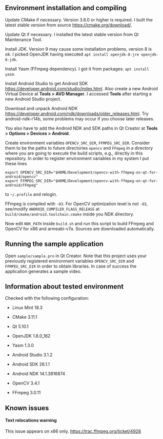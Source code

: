 ## Environment installation and compiling

Update CMake if necessary. Version 3.6.0 or higher is required. I built the latest stable version from source https://cmake.org/download/.

Update Qt if necessary. I installed the latest stable version from Qt Maintenance Tool.

Install JDK. Version 9 may cause some installation problems, version 8 is ok. I picked OpenJDK having executed ```apt install openjdk-8-jre openjdk-8-jdk```.

Install Yasm (FFmpeg dependency). I got it from packages: ```apt install yasm```.

Install Android Studio to get Android SDK https://developer.android.com/studio/index.html. Also create a new Android Virtual Device at **Tools > AVD Manager**. I accessed **Tools** after starting a new Android Studio project.

Download and unpack Android NDK https://developer.android.com/ndk/downloads/older_releases.html. Try android-ndk-r14b, some problems may occur if you choose later releases.

You also have to add the Android NDK and SDK paths in Qt Creator at **Tools > Options > Devices > Android**.

Create environment variables `OPENCV_SRC_DIR`, `FFMPEG_SRC_DIR`. Consider them to be the paths to future directories `opencv` and `FFmpeg` in a directory where you are going to execute the build scripts, e.g., directly in this repository. In order to register environment variables in my system I put these lines

```
export OPENCV_SRC_DIR="$HOME/Development/opencv-with-ffmpeg-on-qt-for-android/opencv"
export FFMPEG_SRC_DIR="$HOME/Development/opencv-with-ffmpeg-on-qt-for-android/FFmpeg"
```

to `~/.profile` and relogin.

FFmpeg is compiled with `-O3`. For OpenCV optimization level is not `-O3`, see/modify `ANDROID_COMPILER_FLAGS_RELEASE` at `build/cmake/android.toolchain.cmake` inside you NDK directory.

Now edit `NDK_PATH` inside `build.sh` and run this script to build FFmpeg and OpenCV for x86 and armeabi-v7a. Sources are downloaded automatically.

## Running the sample application

Open `sample/sample.pro` in Qt Creator. Note that this project uses your previously registered environment variables `OPENCV_SRC_DIR` and `FFMPEG_SRC_DIR` in order to obtain libraries. In case of success the application generates a sample video.

## Information about tested environment

Checked with the following configuration:

* Linux Mint 18.3

* CMake 3.11.1

* Qt 5.10.1

* OpenJDK 1.8.0_162

* Yasm 1.3.0

* Android Studio 3.1.2

* Android SDK 26.1.1

* Android NDK 14.1.3816874

* OpenCV 3.4.1

* FFmpeg 3.0.11

## Known issues

#### Text relocations warning

This issue appears on x86 only. https://trac.ffmpeg.org/ticket/4928
